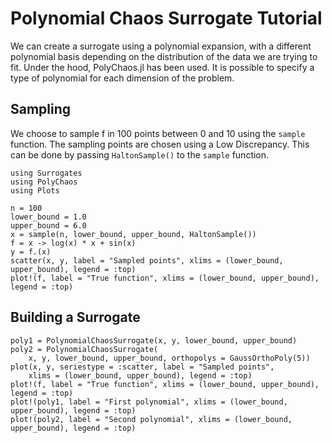 # Polynomial Chaos Surrogate Tutorial

We can create a surrogate using a polynomial expansion, with a different polynomial basis depending on the distribution of the data we are trying to fit. Under the hood, PolyChaos.jl has been used. It is possible to specify a type of polynomial for each dimension of the problem.

## Sampling

We choose to sample f in 100 points between 0 and 10 using the `sample` function. The sampling points are chosen using a Low Discrepancy. This can be done by passing `HaltonSample()` to the `sample` function.

```@example polychaos
using Surrogates
using PolyChaos
using Plots

n = 100
lower_bound = 1.0
upper_bound = 6.0
x = sample(n, lower_bound, upper_bound, HaltonSample())
f = x -> log(x) * x + sin(x)
y = f.(x)
scatter(x, y, label = "Sampled points", xlims = (lower_bound, upper_bound), legend = :top)
plot!(f, label = "True function", xlims = (lower_bound, upper_bound), legend = :top)
```

## Building a Surrogate

```@example polychaos
poly1 = PolynomialChaosSurrogate(x, y, lower_bound, upper_bound)
poly2 = PolynomialChaosSurrogate(
    x, y, lower_bound, upper_bound, orthopolys = GaussOrthoPoly(5))
plot(x, y, seriestype = :scatter, label = "Sampled points",
    xlims = (lower_bound, upper_bound), legend = :top)
plot!(f, label = "True function", xlims = (lower_bound, upper_bound), legend = :top)
plot!(poly1, label = "First polynomial", xlims = (lower_bound, upper_bound), legend = :top)
plot!(poly2, label = "Second polynomial", xlims = (lower_bound, upper_bound), legend = :top)
```
